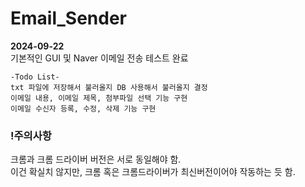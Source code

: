 # Email_Sender

**2024-09-22**  
기본적인 GUI 및 Naver 이메일 전송 테스트 완료


    -Todo List-  
    txt 파일에 저장해서 불러올지 DB 사용해서 불러올지 결정  
    이메일 내용, 이메일 제목, 첨부파일 선택 기능 구현  
    이메일 수신자 등록, 수정, 삭제 기능 구현  



### !주의사항  
크롬과 크롬 드라이버 버전은 서로 동일해야 함.  
이건 확실치 않지만, 크롬 혹은 크롬드라이버가 최신버전이어야 작동하는 듯 함.
